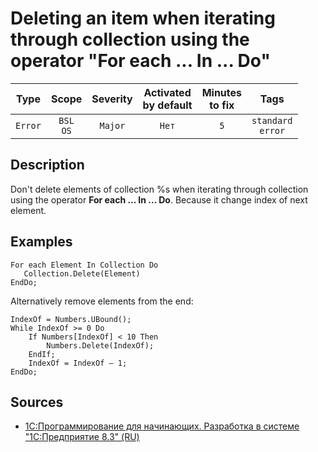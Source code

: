 # Deleting an item when iterating through collection using the operator "For each ... In ... Do"

| Type | Scope | Severity | Activated<br/>by default | Minutes<br/>to fix | Tags |
| :-: | :-: | :-: | :-: | :-: | :-: |
| `Error` | `BSL`<br/>`OS` | `Major` | `Нет` | `5` | `standard`<br/>`error` |


## <TODO PARAMS>

## Description

Don't delete elements of collection %s when iterating through collection using the 
operator **For each ... In ... Do**. Because it change index of next element.

## Examples

```bsl
For each Element In Collection Do
   Collection.Delete(Element)
EndDo;
```

Alternatively remove elements from the end:

```bsl
IndexOf = Numbers.UBound();
While IndexOf >= 0 Do
    If Numbers[IndexOf] < 10 Then
        Numbers.Delete(IndexOf);
    EndIf;
    IndexOf = IndexOf – 1;
EndDo;
```

## Sources

* [1С:Программирование для начинающих. Разработка в системе "1С:Предприятие 8.3" (RU)](https://its.1c.ru/db/pubprogforbeginners#content:88:hdoc)
